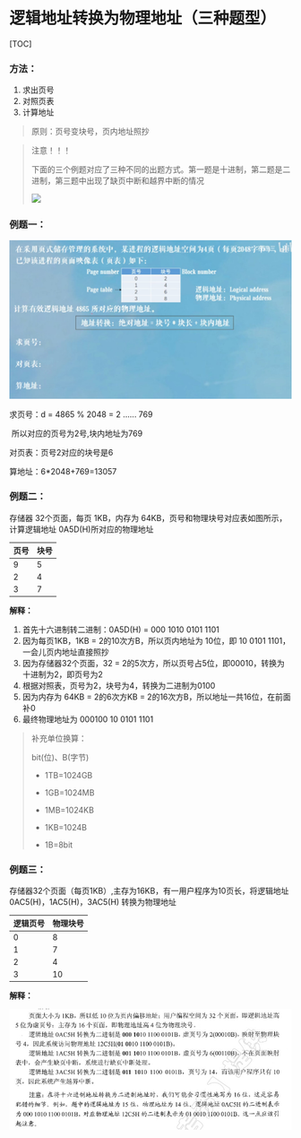 # 逻辑地址转换为物理地址（三种题型）

[TOC]



### 方法：

1. 求出页号
2. 对照页表
3. 计算地址

> 原则：页号变块号，页内地址照抄



> 注意！！！
>
> 下面的三个例题对应了三种不同的出题方式。第一题是十进制，第二题是二进制，第三题中出现了缺页中断和越界中断的情况
>
> ![](E:\note\OS\地址转换\3.jpg)



### 例题一：

![](./地址转换/1.jpg)

求页号：d = 4865 % 2048 = 2 ...... 769

​	   所以对应的页号为2号,块内地址为769

对页表：页号2对应的块号是6

算地址：6*2048+769=13057





### 例题二：

存储器 32个页面，每页 1KB，内存为 64KB，页号和物理块号对应表如图所示，计算逻辑地址 0A5D(H)所对应的物理地址

| 页号 | 块号 |
| ---- | ---- |
| 9    | 5    |
| 2    | 4    |
| 3    | 7    |

**解释：**

1. 首先十六进制转二进制：0A5D(H) = 000 1010 0101 1101
2. 因为每页1KB，1KB = 2的10次方B，所以页内地址为 10位，即 10 0101 1101，一会儿页内地址直接照抄
3. 因为存储器32个页面，32 = 2的5次方，所以页号占5位，即00010，转换为十进制为2，即页号为2
4. 根据对照表，页号为2，块号为4，转换为二进制为0100
5. 因为内存为 64KB = 2的6次方KB = 2的16次方B，所以地址一共16位，在前面补0
6. 最终物理地址为 000100 10 0101 1101 



> 补充单位换算：
>
> bit(位)、B(字节)
>
> - 1TB=1024GB
>
> - 1GB=1024MB
>
> - 1MB=1024KB
>
> - 1KB=1024B
>
> - 1B=8bit





### 例题三：

存储器32个页面（每页1KB）,主存为16KB，有一用户程序为10页长，将逻辑地址 0AC5(H)，1AC5(H)，3AC5(H) 转换为物理地址

| 逻辑页号 | 物理块号 |
| -------- | -------- |
| 0        | 8        |
| 1        | 7        |
| 2        | 4        |
| 3        | 10       |



**解释：**

![](./地址转换/2.jpg)

